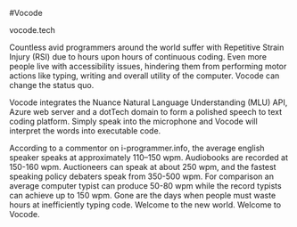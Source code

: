 #Vocode

vocode.tech

Countless avid programmers around the world suffer with Repetitive Strain Injury (RSI) due to hours upon hours of continuous coding. Even more people live with accessibility issues, hindering them from performing motor actions like typing, writing and overall utility of the computer. Vocode can change the status quo.

Vocode integrates the Nuance Natural Language Understanding (MLU) API, Azure web server and a dotTech domain to form a polished speech to text coding platform. Simply speak into the microphone and Vocode will interpret the words into executable code.

According to a commentor on i-programmer.info, the average english speaker speaks at approximately 110–150 wpm. Audiobooks are recorded at 150-160 wpm. Auctioneers can speak at about 250 wpm, and the fastest speaking policy debaters speak from 350-500 wpm. For comparison an average computer typist can produce 50-80 wpm while the record typists can achieve up to 150 wpm. Gone are the days when people must waste hours at inefficiently typing code. Welcome to the new world. Welcome to Vocode.
